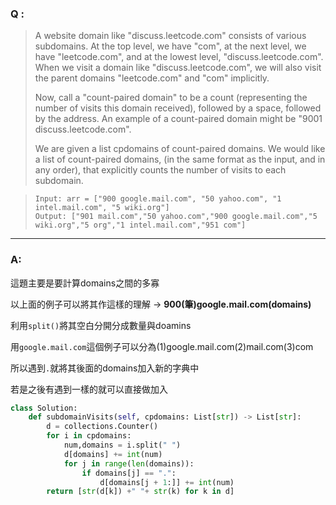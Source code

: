 ### Q :
> A website domain like "discuss.leetcode.com" consists of various subdomains. At the top level, we have "com", at the next level, we have "leetcode.com", and at the lowest level, "discuss.leetcode.com". When we visit a domain like "discuss.leetcode.com", we will also visit the parent domains "leetcode.com" and "com" implicitly.
>
> Now, call a "count-paired domain" to be a count (representing the number of visits this domain received), followed by a space, followed by the address. An example of a count-paired domain might be "9001 discuss.leetcode.com".
> 
> We are given a list cpdomains of count-paired domains. We would like a list of count-paired domains, (in the same format as the input, and in any order), that explicitly counts the number of visits to each subdomain.

> ```
> Input: arr = ["900 google.mail.com", "50 yahoo.com", "1 intel.mail.com", "5 wiki.org"]
> Output: ["901 mail.com","50 yahoo.com","900 google.mail.com","5 wiki.org","5 org","1 intel.mail.com","951 com"]
> ```

***

### A:

這題主要是要計算domains之間的多寡

以上面的例子可以將其作這樣的理解 → **900(筆)google.mail.com(domains)**

利用`split()`將其空白分開分成數量與doamins

用`google.mail.com`這個例子可以分為(1)google.mail.com(2)mail.com(3)com

所以遇到`.`就將其後面的domains加入新的字典中

若是之後有遇到一樣的就可以直接做加入


```python
class Solution:
    def subdomainVisits(self, cpdomains: List[str]) -> List[str]:
        d = collections.Counter()
        for i in cpdomains:
            num,domains = i.split(" ")
            d[domains] += int(num)
            for j in range(len(domains)):    
                if domains[j] == ".":
                    d[domains[j + 1:]] += int(num)
        return [str(d[k]) +" "+ str(k) for k in d]
```
